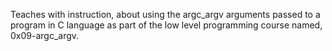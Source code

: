 Teaches with instruction, about using the argc_argv arguments passed to a program in C language as part of the low level programming course named, 0x09-argc_argv.
